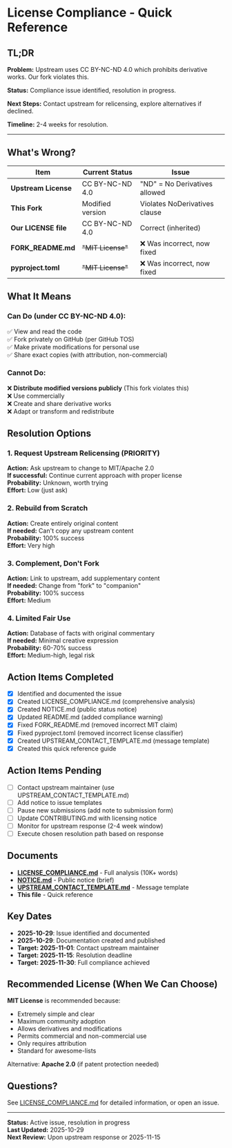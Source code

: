 # License Compliance - Quick Reference

## TL;DR

**Problem:** Upstream uses CC BY-NC-ND 4.0 which prohibits derivative works. Our fork violates this.

**Status:** Compliance issue identified, resolution in progress.

**Next Steps:** Contact upstream for relicensing, explore alternatives if declined.

**Timeline:** 2-4 weeks for resolution.

---

## What's Wrong?

| Item | Current Status | Issue |
|------|----------------|-------|
| **Upstream License** | CC BY-NC-ND 4.0 | "ND" = No Derivatives allowed |
| **This Fork** | Modified version | Violates NoDerivatives clause |
| **Our LICENSE file** | CC BY-NC-ND 4.0 | Correct (inherited) |
| **FORK_README.md** | ~~"MIT License"~~ | ❌ Was incorrect, now fixed |
| **pyproject.toml** | ~~"MIT License"~~ | ❌ Was incorrect, now fixed |

## What It Means

### Can Do (under CC BY-NC-ND 4.0):
✅ View and read the code  
✅ Fork privately on GitHub (per GitHub TOS)  
✅ Make private modifications for personal use  
✅ Share exact copies (with attribution, non-commercial)

### Cannot Do:
❌ **Distribute modified versions publicly** (This fork violates this)  
❌ Use commercially  
❌ Create and share derivative works  
❌ Adapt or transform and redistribute

## Resolution Options

### 1. Request Upstream Relicensing (PRIORITY)
**Action:** Ask upstream to change to MIT/Apache 2.0  
**If successful:** Continue current approach with proper license  
**Probability:** Unknown, worth trying  
**Effort:** Low (just ask)

### 2. Rebuild from Scratch
**Action:** Create entirely original content  
**If needed:** Can't copy any upstream content  
**Probability:** 100% success  
**Effort:** Very high

### 3. Complement, Don't Fork
**Action:** Link to upstream, add supplementary content  
**If needed:** Change from "fork" to "companion"  
**Probability:** 100% success  
**Effort:** Medium

### 4. Limited Fair Use
**Action:** Database of facts with original commentary  
**If needed:** Minimal creative expression  
**Probability:** 60-70% success  
**Effort:** Medium-high, legal risk

## Action Items Completed

- [x] Identified and documented the issue
- [x] Created LICENSE_COMPLIANCE.md (comprehensive analysis)
- [x] Created NOTICE.md (public status notice)
- [x] Updated README.md (added compliance warning)
- [x] Fixed FORK_README.md (removed incorrect MIT claim)
- [x] Fixed pyproject.toml (removed incorrect license classifier)
- [x] Created UPSTREAM_CONTACT_TEMPLATE.md (message template)
- [x] Created this quick reference guide

## Action Items Pending

- [ ] Contact upstream maintainer (use UPSTREAM_CONTACT_TEMPLATE.md)
- [ ] Add notice to issue templates
- [ ] Pause new submissions (add note to submission form)
- [ ] Update CONTRIBUTING.md with licensing notice
- [ ] Monitor for upstream response (2-4 week window)
- [ ] Execute chosen resolution path based on response

## Documents

- **[LICENSE_COMPLIANCE.md](./LICENSE_COMPLIANCE.md)** - Full analysis (10K+ words)
- **[NOTICE.md](./NOTICE.md)** - Public notice (brief)
- **[UPSTREAM_CONTACT_TEMPLATE.md](./UPSTREAM_CONTACT_TEMPLATE.md)** - Message template
- **This file** - Quick reference

## Key Dates

- **2025-10-29**: Issue identified and documented
- **2025-10-29**: Documentation created and published
- **Target: 2025-11-01**: Contact upstream maintainer
- **Target: 2025-11-15**: Resolution deadline
- **Target: 2025-11-30**: Full compliance achieved

## Recommended License (When We Can Choose)

**MIT License** is recommended because:
- Extremely simple and clear
- Maximum community adoption
- Allows derivatives and modifications
- Permits commercial and non-commercial use
- Only requires attribution
- Standard for awesome-lists

Alternative: **Apache 2.0** (if patent protection needed)

## Questions?

See [LICENSE_COMPLIANCE.md](./LICENSE_COMPLIANCE.md) for detailed information, or open an issue.

---

**Status:** Active issue, resolution in progress  
**Last Updated:** 2025-10-29  
**Next Review:** Upon upstream response or 2025-11-15
